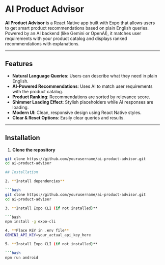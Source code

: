 # AI Product Advisor

**AI Product Advisor** is a React Native app built with Expo that allows users to get smart product recommendations based on plain English queries. Powered by an AI backend (like Gemini or OpenAI), it matches user requirements with your product catalog and displays ranked recommendations with explanations.

---

## Features

- **Natural Language Queries**: Users can describe what they need in plain English.
- **AI-Powered Recommendations**: Uses AI to match user requirements with the product catalog.
- **Product Ranking**: Recommendations are sorted by relevance score.
- **Shimmer Loading Effect**: Stylish placeholders while AI responses are loading.
- **Modern UI**: Clean, responsive design using React Native styles.
- **Clear & Reset Options**: Easily clear queries and results.

---

## Installation

1. **Clone the repository**

````bash
git clone https://github.com/yourusername/ai-product-advisor.git
cd ai-product-advisor

## Installation

2. **Install dependencies**

```bash
git clone https://github.com/yourusername/ai-product-advisor.git
cd ai-product-advisor

3. **Install Expo CLI (if not installed)**

```bash
npm install -g expo-cli

4. **Place KEY in .env file**
GEMINI_API_KEY=your_actual_api_key_here

5. **Install Expo CLI (if not installed)**

```bash
npm run android

````

